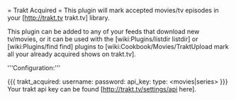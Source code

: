 = Trakt Acquired =
This plugin will mark accepted movies/tv episodes in your [http://trakt.tv trakt.tv] library.

This plugin can be added to any of your feeds that download new tv/movies, or it can be used with the [wiki:Plugins/listdir listdir] or [wiki:Plugins/find find] plugins to [wiki:Cookbook/Movies/TraktUpload mark all your already acquired shows on trakt.tv].

'''Configuration:'''

{{{
trakt_acquired:
  username: <trakt username>
  password: <trakt password>
  api_key: <trakt api key>
  type: <movies|series>
}}}
Your trakt api key can be found [http://trakt.tv/settings/api here].